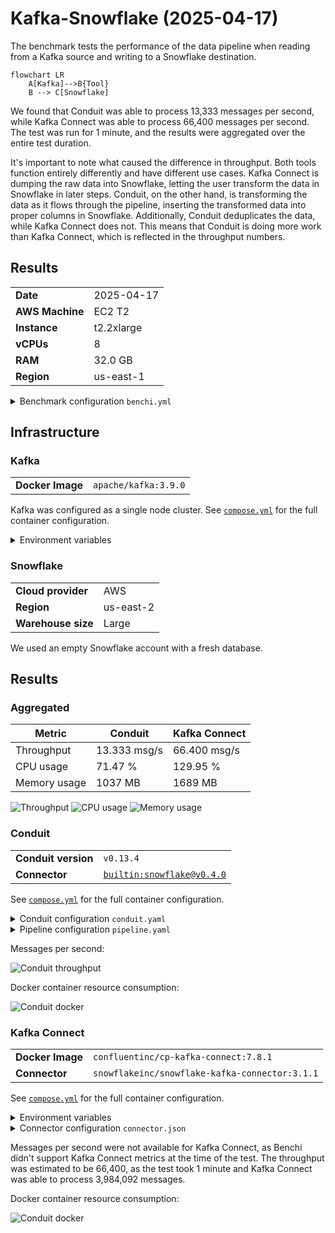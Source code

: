 # Kafka-Snowflake (2025-04-17)

The benchmark tests the performance of the data pipeline when reading from a Kafka
source and writing to a Snowflake destination.

```mermaid
flowchart LR
    A[Kafka]-->B{Tool}
    B --> C[Snowflake]
```

We found that Conduit was able to process 13,333 messages per second, while Kafka
Connect was able to process 66,400 messages per second. The test was run for 1
minute, and the results were aggregated over the entire test duration.

It's important to note what caused the difference in throughput. Both tools
function entirely differently and have different use cases. Kafka Connect is
dumping the raw data into Snowflake, letting the user transform the data in
Snowflake in later steps. Conduit, on the other hand, is transforming the data
as it flows through the pipeline, inserting the transformed data into proper
columns in Snowflake. Additionally, Conduit deduplicates the data, while Kafka
Connect does not. This means that Conduit is doing more work than Kafka Connect,
which is reflected in the throughput numbers.

## Results

|                 |            |
|-----------------|------------|
| **Date**        | 2025-04-17 |
| **AWS Machine** | EC2 T2     |
| **Instance**    | t2.2xlarge |
| **vCPUs**       | 8          |
| **RAM**         | 32.0 GB    |
| **Region**      | us-east-1  |


<details>
<summary>Benchmark configuration <code>benchi.yml</code></summary>

```yaml
infrastructure:
  kafka:
    compose: ../../shared/kafka/compose.yml

tools:
  kafka-connect:
    compose:
      - ../../shared/kafka-connect/compose.yml
      - ./kafka-connect/compose.override.yml
  conduit:
    compose:
      - ../../shared/conduit/compose.yml
      - ./conduit/compose.override.yml

metrics:
  conduit_metrics:
    collector: conduit
    tools: conduit
    settings:
      url: http://localhost:8080/metrics
      pipelines: kafka-to-snowflake
  kafka_metrics:
    collector: kafka
    settings:
      url: http://localhost:7071/metrics
      topics: snowflake.test.users
  docker_metrics:
    collector: docker
    settings:
      containers:
        - benchi-conduit
        - benchi-kafka-connect

tests:
  - name: kafka-snowflake
    duration: 1m

    steps:
      pre-infrastructure:
      post-infrastructure:
        - name: "Kafka: Create topic"
          container: benchi-kafka
          run: /opt/kafka/bin/kafka-topics.sh --create --topic "snowflake.test.users" --partitions 1 --replication-factor 1 --bootstrap-server benchi-kafka:9092

      pre-tool:
      post-tool:
      pre-test:
        - name: "Conduit: Start pipeline"
          tools: conduit
          container: benchi-conduit
          run: |
            /benchi/scripts/install_tools.sh
            /benchi/scripts/start_pipeline.sh kafka-to-snowflake

        - name: "Kafka Connect: Start pipeline"
          tools: kafka-connect
          container: benchi-kafka-connect
          run: |
            /benchi/scripts/create_pipeline.sh /benchi/data/connector.json
            /benchi/scripts/await_connector_status.sh /benchi/data/connector.json RUNNING

      during:
        - name: "Kafka: Insert test data"
          container: benchi-kafka
          run: /benchi/scripts/insert_test_users.sh "snowflake.test.users" 1000000

      post-test:
      pre-cleanup:
      post-cleanup:
```

</details>

## Infrastructure

### Kafka

|                  |                      |
|------------------|----------------------|
| **Docker Image** | `apache/kafka:3.9.0` |

Kafka was configured as a single node cluster. See
[`compose.yml`](../../../shared/kafka/compose.yml) for the full container configuration.

<details>
<summary>Environment variables</summary>

```
KAFKA_PROCESS_ROLES="broker,controller"
KAFKA_NODE_ID="1"
KAFKA_CONTROLLER_QUORUM_VOTERS="1@benchi-kafka:9093"
KAFKA_LISTENERS="PLAINTEXT://:9092,CONTROLLER://:9093"
KAFKA_INTER_BROKER_LISTENER_NAME="PLAINTEXT"
KAFKA_ADVERTISED_LISTENERS="PLAINTEXT://benchi-kafka:9092,CONTROLLER://benchi-kafka:9093"
KAFKA_CONTROLLER_LISTENER_NAMES="CONTROLLER"
KAFKA_LISTENER_SECURITY_PROTOCOL_MAP="CONTROLLER:PLAINTEXT,PLAINTEXT:PLAINTEXT,SSL:SSL,SASL_PLAINTEXT:SASL_PLAINTEXT,SASL_SSL:SASL_SSL"
KAFKA_OFFSETS_TOPIC_REPLICATION_FACTOR="1"
```

</details>


### Snowflake

|                    |           |
|--------------------|-----------|
| **Cloud provider** | AWS       |
| **Region**         | us-east-2 |
| **Warehouse size** | Large     |

We used an empty Snowflake account with a fresh database.

## Results

### Aggregated

| Metric       | Conduit      | Kafka Connect |
|--------------|--------------|---------------|
| Throughput   | 13.333 msg/s | 66.400 msg/s  |
| CPU usage    | 71.47 %      | 129.95 %      |
| Memory usage | 1037 MB      | 1689 MB       |

![Throughput](./throughput.png)
![CPU usage](./cpu-usage.png)
![Memory usage](./memory-usage.png)

### Conduit

|                     |                                                                                             |
|---------------------|---------------------------------------------------------------------------------------------|
| **Conduit version** | `v0.13.4`                                                                                   |
| **Connector**       | [`builtin:snowflake@v0.4.0`](https://github.com/conduitio-labs/conduit-connector-snowflake) |

See [`compose.yml`](../../../shared/conduit/compose.yml) for the full container
configuration.

<details>
<summary>Conduit configuration <code>conduit.yaml</code></summary>

```yaml
log.format: json
log.level: debug
preview.pipeline-arch-v2: true
```

</details>

<details>
<summary>Pipeline configuration <code>pipeline.yaml</code></summary>

```yaml
version: "2.2"
pipelines:
  - id: kafka-to-snowflake
    status: stopped
    processors:
      - id: parsingpayload
        plugin: "json.decode"
        settings:
          field: .Payload.After
      - id: fieldset
        plugin: "field.set"
        settings:
          field: .Key
          value: '{"id":"{{ .Payload.After.id }}"}'
      - id: parsingkey
        plugin: "json.decode"
        settings:
          field: .Key

    connectors:
      - id: kafka
        type: source
        plugin: kafka
        settings:
          servers: "benchi-kafka:9092"
          topics: "snowflake.test.users"
          readFromBeginning: "true"
          sdk.batch.delay: "1s"
          sdk.batch.size: 100000

          sdk.schema.context.enabled: "true"
          sdk.schema.context.name: ""
          sdk.schema.extract.key.enabled: "false"
          sdk.schema.extract.key.subject: "key"
          sdk.schema.extract.payload.enabled: "false"
          sdk.schema.extract.payload.subject: "payload"
          sdk.schema.extract.type: "avro"
      - id: snowflake
        type: destination
        plugin: "snowflake"
        settings:
          snowflake.host: ${SNOWFLAKE_HOST}
          snowflake.username: ${SNOWFLAKE_USERNAME}
          snowflake.password: ${SNOWFLAKE_PASSWORD}

          snowflake.schema: "public"
          snowflake.table: "conduit_test"
          snowflake.primaryKey: "id"

          snowflake.compression: "zstd"
          snowflake.format: "csv"
          snowflake.namingPrefix: "meroxa"
          snowflake.port: "0"
          snowflake.stage: "stage"
          snowflake.database: "BENCHI"
          snowflake.warehouse: "COMPUTE_WH"
```

</details>

Messages per second:

![Conduit throughput](./kafka-snowflake_conduit/conduit_metrics.png)

Docker container resource consumption:

![Conduit docker](./kafka-snowflake_conduit/docker_metrics.png)

### Kafka Connect

|                  |                                                 |
|------------------|-------------------------------------------------|
| **Docker Image** | `confluentinc/cp-kafka-connect:7.8.1`           |
| **Connector**    | `snowflakeinc/snowflake-kafka-connector:3.1.1`  |

See [`compose.yml`](../../../shared/kafka-connect/compose.yml) for the full container
configuration.

<details>
<summary>Environment variables</summary>

```
CONNECT_BOOTSTRAP_SERVERS="benchi-kafka:9092"
CONNECT_REST_ADVERTISED_HOST_NAME="benchi-kafka-connect"
CONNECT_REST_PORT="8083"
CONNECT_GROUP_ID="connect-cluster-group"
CONNECT_CONFIG_STORAGE_TOPIC="benchi-connect-configs"
CONNECT_CONFIG_STORAGE_REPLICATION_FACTOR="1"
CONNECT_OFFSET_FLUSH_INTERVAL_MS="10000"
CONNECT_OFFSET_STORAGE_TOPIC="benchi-connect-offsets"
CONNECT_OFFSET_STORAGE_REPLICATION_FACTOR="1"
CONNECT_STATUS_STORAGE_TOPIC="benchi-connect-status"
CONNECT_STATUS_STORAGE_REPLICATION_FACTOR="1"
CONNECT_PLUGIN_PATH="/usr/share/java,/usr/share/confluent-hub-components"
CONNECT_CONNECTIONS_MAX_IDLE_MS=180000
CONNECT_METADATA_MAX_AGE_MS=180000
CONNECT_AUTO_CREATE_TOPICS_ENABLE="true"
CONNECT_KEY_CONVERTER="org.apache.kafka.connect.json.JsonConverter"
CONNECT_VALUE_CONVERTER="org.apache.kafka.connect.json.JsonConverter"
CONNECT_LOG4J_LOGGERS="org.apache.zookeeper=ERROR,org.I0Itec.zkclient=ERROR,org.reflections=ERROR"
BENCHI_INIT_PATH="/benchi/init"
```

</details>

<details>
<summary>Connector configuration <code>connector.json</code></summary>

```json
{
    "name": "snowflake-sink",
    "config": {
        "connector.class": "com.snowflake.kafka.connector.SnowflakeSinkConnector",
        "tasks.max": "1",
        "topics": "snowflake.test.users",

        "snowflake.url.name": "${SNOWFLAKE_HOST}",
        "snowflake.user.name": "${SNOWFLAKE_USERNAME}",
        "snowflake.private.key": "${SNOWFLAKE_PRIVATE_KEY}",
        "snowflake.private.key.passphrase": "${SNOWFLAKE_PRIVATE_KEY_PASSPHRASE}",

        "snowflake.database.name": "benchi",
        "snowflake.schema.name": "public",
        "snowflake.table.name": "kafka_connect_test",
        "buffer.count.records": "10000",
        "buffer.size.bytes": "5000000",
        "buffer.flush.time": "60",
        "key.converter": "org.apache.kafka.connect.storage.StringConverter",
        "value.converter": "org.apache.kafka.connect.json.JsonConverter",
        "value.converter.schemas.enable": "false",

        "snowflake.ingestion.method": "SNOWPIPE_STREAMING",
        "snowflake.role.name": "${SNOWFLAKE_ROLE_NAME}"
    }
}
```

</details>

Messages per second were not available for Kafka Connect, as Benchi didn't support
Kafka Connect metrics at the time of the test. The throughput was estimated to be
66,400, as the test took 1 minute and Kafka Connect was able to process 3,984,092
messages.

Docker container resource consumption:

![Conduit docker](./kafka-snowflake_kafka-connect/docker_metrics.png)
